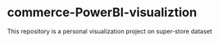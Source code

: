 # commerce-PowerBI-visualiztion
This repository is a personal visualization project on super-store dataset
